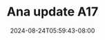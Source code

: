 --- 
title: "Ana update A17"
description: "streaming  video bokep Ana update A17 gratis   new"
date: 2024-08-24T05:59:43-08:00
file_code: "r8ioxb4gr0vs"
draft: false
cover: "ryqxb23h200y6cad.jpg"
tags: ["Ana", "update", "bokep-indo", "bokep-viral", "bokep-ig"]
length: 87
fld_id: "1482777"
foldername: "Ana update"
categories: ["Ana update"]
views: 0
---